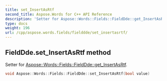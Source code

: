 ```yaml
---
title: set_InsertAsRtf
second_title: Aspose.Words for C++ API Reference
description: 'Setter for Aspose::Words::Fields::FieldDde::get_InsertAsRtf.'
type: docs
weight: 196
url: /cpp/aspose.words.fields/fielddde/set_insertasrtf/
---
```

## FieldDde.set_InsertAsRtf method


Setter for [Aspose::Words::Fields::FieldDde::get_InsertAsRtf](../get_insertasrtf/).

```cpp
void Aspose::Words::Fields::FieldDde::set_InsertAsRtf(bool value)
```

